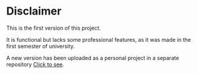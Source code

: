 # Disclaimer

This is the first version of this project.

It is functional but lacks some professional features, as it was made in the first semester of university.

A new version has been uploaded as a personal project in a separate repository [Click to see](https://github.com/mihaibalau/Gentlix-Bank).
